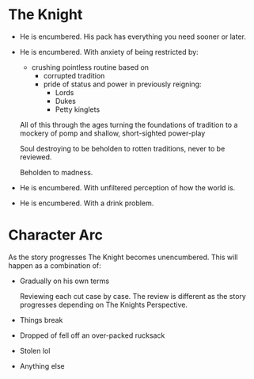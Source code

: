# The Knight

* He is encumbered. His pack has everything you need sooner or later.

* He is encumbered. With anxiety of being restricted by:

   * crushing pointless routine based on 
      * corrupted tradition
      * pride of status and power in previously reigning:
         * Lords
         * Dukes
         * Petty kinglets 

   All of this through the ages turning the foundations of tradition to a mockery of pomp and shallow, short-sighted power-play

   Soul destroying to be beholden to rotten traditions, never to be reviewed.
   
   Beholden to madness.

* He is encumbered. With unfiltered perception of how the world is.

* He is encumbered. With a drink problem.


# Character Arc

As the story progresses The Knight becomes unencumbered. This will happen as a combination of:

 * Gradually on his own terms

   Reviewing each cut case by case. The review is different as the story progresses depending on The Knights Perspective.
   
 * Things break 
 * Dropped of fell off an over-packed rucksack 
 * Stolen lol
 * Anything else
